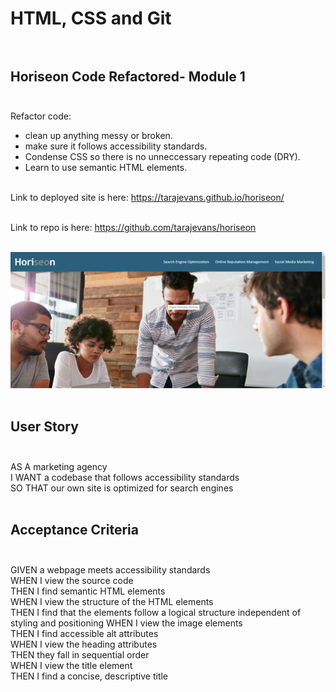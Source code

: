 # HTML, CSS and Git<br><br>

## **Horiseon Code Refactored**- Module 1<br><br>

Refactor code:

- clean up anything messy or broken.
- make sure it follows accessibility standards.
- Condense CSS so there is no unneccessary repeating code (DRY).
- Learn to use semantic HTML elements.<br><br>

Link to deployed site is here: https://tarajevans.github.io/horiseon/<br><br>

Link to repo is here: https://github.com/tarajevans/horiseon<br><br>

![](assets/images/Screenshot.png)<br><br>

## User Story<br><br>

AS A marketing agency<br>
I WANT a codebase that follows accessibility standards<br>
SO THAT our own site is optimized for search engines<br><br>

## Acceptance Criteria<br><br>

GIVEN a webpage meets accessibility standards<br>
WHEN I view the source code<br>
THEN I find semantic HTML elements<br>
WHEN I view the structure of the HTML elements<br>
THEN I find that the elements follow a logical structure independent of styling and positioning
WHEN I view the image elements<br>
THEN I find accessible alt attributes<br>
WHEN I view the heading attributes<br>
THEN they fall in sequential order<br>
WHEN I view the title element<br>
THEN I find a concise, descriptive title
